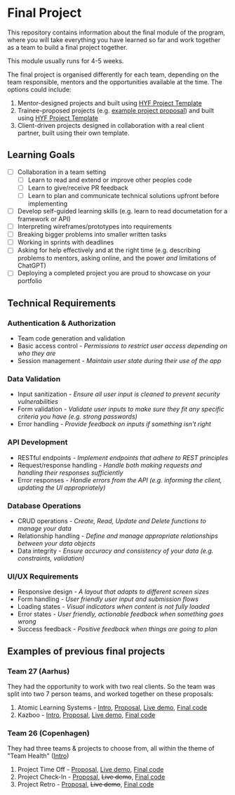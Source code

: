 # Final Project
This repository contains information about the final module of the program, where you will take everything you have learned so far and work together as a team to build a final project together.

This module usually runs for 4-5 weeks.

The final project is organised differently for each team, depending on the team responsible, mentors and the opportunities available at the time. The options could include:
1. Mentor-designed projects and built using [HYF Project Template](https://github.com/HackYourFuture-CPH/hyf-project-template)
2. Trainee-proposed projects (e.g. [example project proposal](https://docs.google.com/document/d/11my-sb4T3UziIhjJlYOi60Afxq2dUncE8WYZ8yA-HCY/edit?tab=t.0#heading=h.ik8don4y6sav)) and built using [HYF Project Template](https://github.com/HackYourFuture-CPH/hyf-project-template)
3. Client-driven projects designed in collaboration with a real client partner, built using their own template.

## Learning Goals
- [ ] Collaboration in a team setting
  - [ ] Learn to read and extend or improve other peoples code
  - [ ] Learn to give/receive PR feedback
  - [ ] Learn to plan and communicate technical solutions upfront before implementing
- [ ] Develop self-guided learning skills (e.g. learn to read documetation for a framework or API)
- [ ] Interpreting wireframes/prototypes into requirements
- [ ] Breaking bigger problems into smaller written tasks
- [ ] Working in sprints with deadlines
- [ ] Asking for help effectively and at the right time (e.g. describing problems to mentors, asking online, and the power *and* limitations of ChatGPT)
- [ ] Deploying a completed project you are proud to showcase on your portfolio

## Technical Requirements
### Authentication & Authorization
- Team code generation and validation
- Basic access control *- Permissions to restrict user access depending on who they are*
- Session management *- Maintain user state during their use of the app*

### Data Validation
- Input sanitization *- Ensure all user input is cleaned to prevent security vulnerabilities*
- Form validation *- Validate user inputs to make sure they fit any specific criteria you have (e.g. strong passwords)*
- Error handling *- Provide feedback on inputs if something isn't right*

### API Development
- RESTful endpoints *- Implement endpoints that adhere to REST principles*
- Request/response handling *- Handle both making requests and handling their responses sufficiently*
- Error responses *- Handle errors from the API  (e.g. informing the client, updating the UI appropriately)*

### Database Operations
- CRUD operations *- Create, Read, Update and Delete functions to manage your data*
- Relationship handling *- Define and manage appropriate relationships between your data objects*
- Data integrity *- Ensure accuracy and consistency of your data (e.g. constraints, validation)*

### UI/UX Requirements
- Responsive design *- A layout that adapts to different screen sizes*
- Form handling *- User friendly user input and submission flows*
- Loading states *- Visual indicators when content is not fully loaded*
- Error states *- User friendly, actionable feedback when something goes wrong*
- Success feedback *- Positive feedback when things are going to plan*


## Examples of previous final projects
### Team 27 (Aarhus)
They had the opportunity to work with two real clients. So the team was split into two 7 person teams, and worked together on these proposals:
1. Atomic Learning Systems - [Intro](https://github.com/HackYourFuture-CPH/finalproject/blob/readme/Example%20projects/Team%2027%20(Aarhus)/Atomic%20Learning%20Systems%20Company%20Document.pdf), [Proposal](https://github.com/HackYourFuture-CPH/finalproject/blob/readme/Example%20projects/Team%2027%20(Aarhus)/Final%20project%20guide%20Atomic%20Learning.pdf), [Live demo](https://atomic-learning-systems-hackyourfuture.onrender.com/), [Final code](https://github.com/Atomic-learning-systems/HackYourFuture)
2. Kazboo - [Intro](https://github.com/HackYourFuture-CPH/finalproject/blob/readme/Example%20projects/Team%2027%20(Aarhus)/Kazboo%20Company%20Document.pdf), [Proposal](https://github.com/HackYourFuture-CPH/finalproject/blob/readme/Example%20projects/Team%2027%20(Aarhus)/Final%20project%20guide%20Kazboo.pdf), [Live demo](https://class27-kazboo.onrender.com/), [Final code](https://github.com/HackYourFuture-CPH/class27-kazboo)

### Team 26 (Copenhagen)
They had three teams & projects to choose from, all within the theme of "Team Health" ([Intro](https://github.com/HackYourFuture-CPH/finalproject/blob/readme/Example%20projects/Team%2026%20(Copenhagen)/HyF%20final%20project%2C%20team%2026.pdf))
1. Project Time Off - [Proposal](https://docs.google.com/document/d/1tUi1yoeFimWNUutzhFSSY4ikA48b9nqoC4SZK3_CDU4/edit?pli=1#heading=h.wnv93ls3sa69), [Live demo](https://time-off-nu.vercel.app/), [Final code](https://github.com/HackYourFuture-CPH/team26-TimeOff_App)
2. Project Check-In - [Proposal](https://docs.google.com/document/d/1tUi1yoeFimWNUutzhFSSY4ikA48b9nqoC4SZK3_CDU4/edit?pli=1#heading=h.rzut036l9gqb), ~~Live demo~~, [Final code](https://github.com/HackYourFuture-CPH/team26-checkin)
3. Project Retro - [Proposal](https://docs.google.com/document/d/1tUi1yoeFimWNUutzhFSSY4ikA48b9nqoC4SZK3_CDU4/edit?pli=1#heading=h.6t89f52sg6x), ~~Live demo~~, [Final code](https://github.com/HackYourFuture-CPH/team26-RetroRealm)
